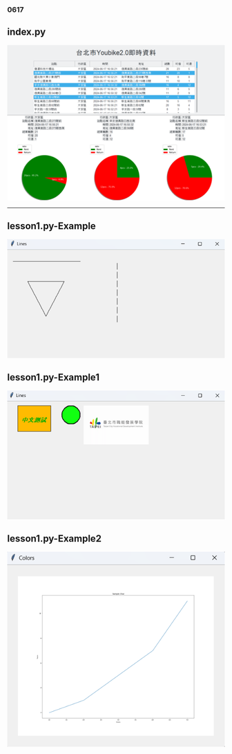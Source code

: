 ### 0617

## index.py
![index.py](./index.png)

---

## lesson1.py-Example
![lesson1.py](./image01.png)

## lesson1.py-Example1
![lesson1.py](./image02.png)

## lesson1.py-Example2
![lesson1.py](./image03.png)
